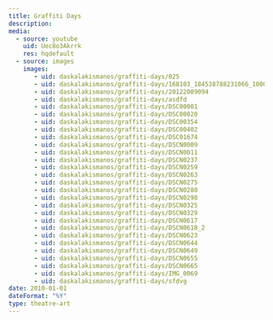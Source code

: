 ```yaml
---
title: Graffiti Days
description:
media:
  - source: youtube
    uid: Uec8o3Akrrk
    res: hqdefault
  - source: images
    images:
       - uid: daskalakismanos/graffiti-days/025
       - uid: daskalakismanos/graffiti-days/168103_184538788231066_100000248370357_593215_5342845_n
       - uid: daskalakismanos/graffiti-days/20122009094
       - uid: daskalakismanos/graffiti-days/asdfd
       - uid: daskalakismanos/graffiti-days/DSC00001
       - uid: daskalakismanos/graffiti-days/DSC00020
       - uid: daskalakismanos/graffiti-days/DSC00354
       - uid: daskalakismanos/graffiti-days/DSC00402
       - uid: daskalakismanos/graffiti-days/DSC01674
       - uid: daskalakismanos/graffiti-days/DSCN0009
       - uid: daskalakismanos/graffiti-days/DSCN0011
       - uid: daskalakismanos/graffiti-days/DSCN0237
       - uid: daskalakismanos/graffiti-days/DSCN0259
       - uid: daskalakismanos/graffiti-days/DSCN0263
       - uid: daskalakismanos/graffiti-days/DSCN0275
       - uid: daskalakismanos/graffiti-days/DSCN0280
       - uid: daskalakismanos/graffiti-days/DSCN0298
       - uid: daskalakismanos/graffiti-days/DSCN0325
       - uid: daskalakismanos/graffiti-days/DSCN0329
       - uid: daskalakismanos/graffiti-days/DSCN0617
       - uid: daskalakismanos/graffiti-days/DSCN0618_2
       - uid: daskalakismanos/graffiti-days/DSCN0623
       - uid: daskalakismanos/graffiti-days/DSCN0644
       - uid: daskalakismanos/graffiti-days/DSCN0649
       - uid: daskalakismanos/graffiti-days/DSCN0655
       - uid: daskalakismanos/graffiti-days/DSCN0665
       - uid: daskalakismanos/graffiti-days/IMG_0069
       - uid: daskalakismanos/graffiti-days/sfdvg
date: 2010-01-01
dateFormat: "%Y"
type: theatre-art
---
```

